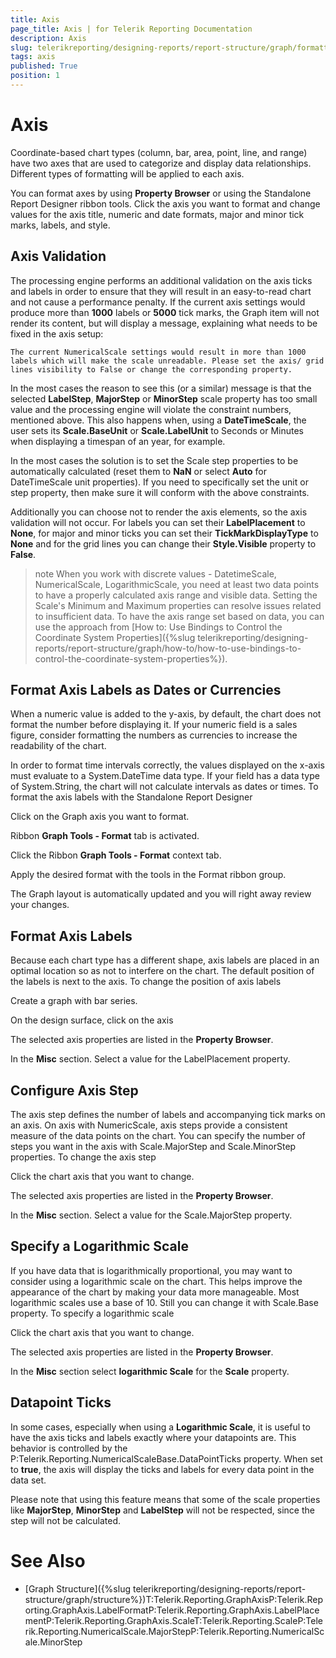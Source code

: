 ```yaml
---
title: Axis
page_title: Axis | for Telerik Reporting Documentation
description: Axis
slug: telerikreporting/designing-reports/report-structure/graph/formatting-a-graph/axis
tags: axis
published: True
position: 1
---
```


# Axis



Coordinate-based chart types (column, bar, area, point, line, and range)
        have two axes that are used to categorize and display data relationships.
        Different types of formatting will be applied to each axis.
      

You can format axes by using __Property Browser__ or using the Standalone Report Designer ribbon tools.
        Click the axis you want to format and change values for the axis
        title, numeric and date formats, major and minor tick marks, labels, and style.
      

## Axis Validation

The processing engine performs an additional validation on the axis ticks and labels in order to ensure that they will result in an
          easy-to-read chart and not cause a performance penalty. If the current axis settings would produce more than __1000__
          labels or __5000__ tick marks, the Graph item will not render its content, but will display a message, explaining what
          needs to be fixed in the axis setup:
        

`
            The current NumericalScale settings would result in more than 1000 labels which will make the scale unreadable. Please set the axis/ grid lines visibility to False or change the corresponding property.
          `

In the most cases the reason to see this (or a similar) message is that the selected __LabelStep__,
          __MajorStep__ or __MinorStep__ scale property
          has too small value and the processing engine will violate the constraint numbers, mentioned above. This also happens when, using a
          __DateTimeScale__, the user sets its __Scale.BaseUnit__ or __Scale.LabelUnit__ to Seconds or Minutes
          when displaying a timespan of an year, for example.
        

In the most cases the solution is to set the Scale step properties to be automatically calculated (reset them to __NaN__
          or select __Auto__ for DateTimeScale unit properties). If you need to specifically set the unit or step property,
          then make sure it will conform with the above constraints.
        

Additionally you can choose not to render the axis elements, so the axis validation will not occur. For labels you can set their
          __LabelPlacement__ to __None__, for major and minor ticks you can set their __TickMarkDisplayType__
          to __None__ and for the grid lines you can change their __Style.Visible__ property to __False__.
        

>note When you work with discrete values - DatetimeScale, NumericalScale, LogarithmicScale,            you need at least two data points to have a properly calculated axis range and visible data.            Setting the Scale's Minimum and Maximum properties can resolve issues related to insufficient data.            To have the axis range set based on data, you can use the approach from            [How to: Use Bindings to Control the Coordinate System Properties]({%slug telerikreporting/designing-reports/report-structure/graph/how-to/how-to-use-bindings-to-control-the-coordinate-system-properties%}).          


## Format Axis Labels as Dates or Currencies

When a numeric value is added to the y-axis, by default, the chart does not format the number before displaying it.
          If your numeric field is a sales figure, consider formatting the numbers as currencies to increase the readability of the chart.
        

In order to format time intervals correctly, the values displayed on the x-axis must evaluate to a System.DateTime data type.
          If your field has a data type of System.String, the chart will not calculate intervals as dates or times.
        To format the axis labels with the Standalone Report Designer

Click on the Graph axis you want to format.

Ribbon __Graph Tools - Format__ tab is activated.
                

Click the Ribbon __Graph Tools - Format__ context tab.
                

Apply the desired format with the tools in the Format ribbon group.

The Graph layout is automatically updated and you will right away review your changes.

## Format Axis Labels

Because each chart type has a different shape, axis labels are placed in an optimal location so as not to interfere on the chart.
          The default position of the labels is next to the axis.
        To change the position of axis labels

Create a graph with bar series.

On the design surface, click on the axis

The selected axis properties are listed in the __Property Browser__.
                

In the __Misc__ section. Select a value for the LabelPlacement property.
                

## Configure Axis Step

The axis step defines the number of labels and accompanying tick marks on an axis.
          On axis with NumericScale, axis steps provide a consistent measure of the data points on the chart.
          You can specify the number of steps you want in the axis with Scale.MajorStep and Scale.MinorStep properties.
        To change the axis step

Click the chart axis that you want to change.

The selected axis properties are listed in the __Property Browser__.
                

In the __Misc__ section. Select a value for the Scale.MajorStep property.
                

## Specify a Logarithmic Scale

If you have data that is logarithmically proportional, you may want to consider using a logarithmic scale on the chart.
          This helps improve the appearance of the chart by making your data more manageable.
          Most logarithmic scales use a base of 10. Still you can change it with Scale.Base property.
        To specify a logarithmic scale

Click the chart axis that you want to change.

The selected axis properties are listed in the __Property Browser__.
                

In the __Misc__ section select __logarithmic  Scale__ for the __Scale__ property.
                

## Datapoint Ticks

In some cases, especially when using a __Logarithmic  Scale__, it is useful to have the axis ticks and labels
          exactly where your datapoints are. This behavior is controlled by the
          P:Telerik.Reporting.NumericalScaleBase.DataPointTicks property. When set to
          __true__, the axis will display the ticks and labels for every data point in the data set.
        

Please note that using this feature means that some of the scale properties like __MajorStep__,
          __MinorStep__ and __LabelStep__ will not be respected, since the step will not be calculated.
        

# See Also

 * [Graph Structure]({%slug telerikreporting/designing-reports/report-structure/graph/structure%})T:Telerik.Reporting.GraphAxisP:Telerik.Reporting.GraphAxis.LabelFormatP:Telerik.Reporting.GraphAxis.LabelPlacementP:Telerik.Reporting.GraphAxis.ScaleT:Telerik.Reporting.ScaleP:Telerik.Reporting.NumericalScale.MajorStepP:Telerik.Reporting.NumericalScale.MinorStep
